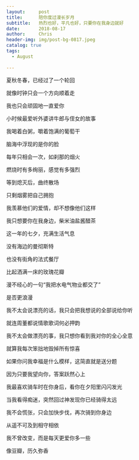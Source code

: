 ```yaml
---
layout:     post
title:      陪你度过漫长岁月
subtitle:   热烈也好，平凡也好，只要你在我身边就好
date:       2018-08-17
author:     Chris
header-img: img/post-bg-0817.jpeg
catalog: true
tags:
  - August
  
---
```


夏秋冬春，已经过了一个轮回

就像时钟只会一个方向顺着走

我也只会顽固地一直爱你

小时候最爱听外婆讲牛郎与侄女的故事

我喝着白粥，嚼着饱满的葡萄干

脑海中浮现的是你的脸

每年只相会一次，如刹那的烟火

燃烧时有多绚丽，感觉有多强烈

等到熄灭后，曲终散场

只剩烟雾把自己拥抱

我羡慕他们的爱情，却不想像他们这样

我只想要你在我身边，柴米油盐酱醋茶

这一年的七夕，充满生活气息

没有海边的曼彻斯特

也没有街角的法式餐厅

比起洒满一床的玫瑰花瓣

漫不经心的一句“我把水电气物业都交了”

是否更浪漫

我不太会说漂亮的话，我只会把我想说的全部说给你听

就连周董都说情歌歌词何必押韵

我不太会做漂亮的事，我只想你看到我对你的全心全意

就算我每次笨拙地毁掉所有惊喜

如果你问我幸福是什么模样，这简直就是送分题

因为只要我望向你，答案跃然心上

我最喜欢骑车时在你身后，看你在夕阳里闪闪发光

当我看得痴迷，突然回过神发现你已经骑得太远

我不会慌张，只会加快步伐，再次骑到你身边

从遥不可及到相守相依

我不曾改变，而是每天更爱你多一些

像豆瓣，历久弥香
